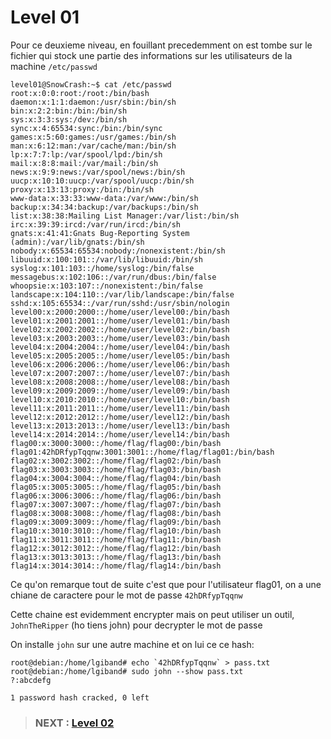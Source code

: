 # **Level 01**

Pour ce deuxieme niveau, en fouillant precedemment on est tombe sur le fichier qui stock une partie des informations sur les utilisateurs de la machine `/etc/passwd`

```
level01@SnowCrash:~$ cat /etc/passwd
root:x:0:0:root:/root:/bin/bash
daemon:x:1:1:daemon:/usr/sbin:/bin/sh
bin:x:2:2:bin:/bin:/bin/sh
sys:x:3:3:sys:/dev:/bin/sh
sync:x:4:65534:sync:/bin:/bin/sync
games:x:5:60:games:/usr/games:/bin/sh
man:x:6:12:man:/var/cache/man:/bin/sh
lp:x:7:7:lp:/var/spool/lpd:/bin/sh
mail:x:8:8:mail:/var/mail:/bin/sh
news:x:9:9:news:/var/spool/news:/bin/sh
uucp:x:10:10:uucp:/var/spool/uucp:/bin/sh
proxy:x:13:13:proxy:/bin:/bin/sh
www-data:x:33:33:www-data:/var/www:/bin/sh
backup:x:34:34:backup:/var/backups:/bin/sh
list:x:38:38:Mailing List Manager:/var/list:/bin/sh
irc:x:39:39:ircd:/var/run/ircd:/bin/sh
gnats:x:41:41:Gnats Bug-Reporting System (admin):/var/lib/gnats:/bin/sh
nobody:x:65534:65534:nobody:/nonexistent:/bin/sh
libuuid:x:100:101::/var/lib/libuuid:/bin/sh
syslog:x:101:103::/home/syslog:/bin/false
messagebus:x:102:106::/var/run/dbus:/bin/false
whoopsie:x:103:107::/nonexistent:/bin/false
landscape:x:104:110::/var/lib/landscape:/bin/false
sshd:x:105:65534::/var/run/sshd:/usr/sbin/nologin
level00:x:2000:2000::/home/user/level00:/bin/bash
level01:x:2001:2001::/home/user/level01:/bin/bash
level02:x:2002:2002::/home/user/level02:/bin/bash
level03:x:2003:2003::/home/user/level03:/bin/bash
level04:x:2004:2004::/home/user/level04:/bin/bash
level05:x:2005:2005::/home/user/level05:/bin/bash
level06:x:2006:2006::/home/user/level06:/bin/bash
level07:x:2007:2007::/home/user/level07:/bin/bash
level08:x:2008:2008::/home/user/level08:/bin/bash
level09:x:2009:2009::/home/user/level09:/bin/bash
level10:x:2010:2010::/home/user/level10:/bin/bash
level11:x:2011:2011::/home/user/level11:/bin/bash
level12:x:2012:2012::/home/user/level12:/bin/bash
level13:x:2013:2013::/home/user/level13:/bin/bash
level14:x:2014:2014::/home/user/level14:/bin/bash
flag00:x:3000:3000::/home/flag/flag00:/bin/bash
flag01:42hDRfypTqqnw:3001:3001::/home/flag/flag01:/bin/bash
flag02:x:3002:3002::/home/flag/flag02:/bin/bash
flag03:x:3003:3003::/home/flag/flag03:/bin/bash
flag04:x:3004:3004::/home/flag/flag04:/bin/bash
flag05:x:3005:3005::/home/flag/flag05:/bin/bash
flag06:x:3006:3006::/home/flag/flag06:/bin/bash
flag07:x:3007:3007::/home/flag/flag07:/bin/bash
flag08:x:3008:3008::/home/flag/flag08:/bin/bash
flag09:x:3009:3009::/home/flag/flag09:/bin/bash
flag10:x:3010:3010::/home/flag/flag10:/bin/bash
flag11:x:3011:3011::/home/flag/flag11:/bin/bash
flag12:x:3012:3012::/home/flag/flag12:/bin/bash
flag13:x:3013:3013::/home/flag/flag13:/bin/bash
flag14:x:3014:3014::/home/flag/flag14:/bin/bash

```

Ce qu'on remarque tout de suite c'est que pour l'utilisateur flag01, on a une chiane de caractere pour le mot de passe `42hDRfypTqqnw`

Cette chaine est evidemment encrypter mais on peut utiliser un outil, `JohnTheRipper` (ho tiens john) pour decrypter le mot de passe

On installe `john` sur une autre machine et on lui ce ce hash:

```
root@debian:/home/lgiband# echo `42hDRfypTqqnw` > pass.txt 
root@debian:/home/lgiband# sudo john --show pass.txt
?:abcdefg

1 password hash cracked, 0 left
```
> ### NEXT : [Level 02](/level02/resources/README.md)
